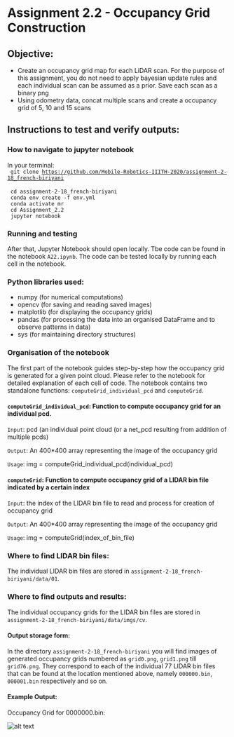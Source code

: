 # Assignment 2.2 - Occupancy Grid Construction

## Objective:

- Create an occupancy grid map for each LiDAR scan. For the purpose of this assignment, you do not need to apply bayesian update rules and each individual scan can be assumed as a prior. Save each scan as a binary png
- Using odometry data, concat multiple scans and create a occupancy grid of 5, 10 and 15 scans

## Instructions to test and verify outputs:

### How to navigate to jupyter notebook

In your terminal:\
<code>
    git clone https://github.com/Mobile-Robotics-IIITH-2020/assignment-2-18_french-biriyani
</code>
\
<code>
    cd assignment-2-18_french-biriyani
</code>
\
<code>
    conda env create -f env.yml
</code>
\
<code>
    conda activate mr
</code>
\
<code>
    cd Assignment_2.2
</code>
\
<code>
    jupyter notebook
 </code>
 
### Running and testing 

After that, Jupyter Notebook should open locally. Tbe code can be found in the notebook `A22.ipynb`. The code can be tested locally by running each cell in the notebook.

### Python libraries used:

- numpy (for numerical computations)
- opencv (for saving and reading saved images)
- matplotlib (for displaying the occupancy grids)
- pandas (for processing the data into an organised DataFrame and to observe patterns in data)
- sys (for maintaining directory structures)

### Organisation of the notebook

The first part of the notebook guides step-by-step how the occupancy grid is generated for a given point cloud. Please refer to the notebook for detailed explanation of each cell of code. 
The notebook contains two standalone functions: `computeGrid_individual_pcd` and `computeGrid`.

#### `computeGrid_individual_pcd`: Function to compute occupancy grid for an individual pcd. 
`Input`: pcd (an individual point cloud (or a net_pcd resulting from addition of multiple pcds)

`Output`: An 400*400 array representing the image of the occupancy grid

`Usage`: img = computeGrid_individual_pcd(individual_pcd)

#### `computeGrid`: Function to compute occupancy grid of a LIDAR bin file indicated by a certain index
`Input`: the index of the LIDAR bin file to read and process for creation of occupancy grid

`Output`: An 400*400 array representing the image of the occupancy grid

`Usage`: img = computeGrid(index_of_bin_file)

### Where to find LIDAR bin files:

The individual LIDAR bin files are stored in `assignment-2-18_french-biriyani/data/01`. 

### Where to find outputs and results:

The individual occupancy grids for the LIDAR bin files are stored in `assignment-2-18_french-biriyani/data/imgs/cv`. 

#### Output storage form:

In the directory `assignment-2-18_french-biriyani` you will find images of generated occupancy grids numbered as `grid0.png`, `grid1.png` till `grid76.png`. 
They correspond to each of the individual 77 LIDAR bin files that can be found at the location mentioned above, namely `000000.bin`, `000001.bin` respectively and so on. 

#### Example Output:

Occupancy Grid for 0000000.bin:

![alt text](https://github.com/Mobile-Robotics-IIITH-2020/assignment-2-18_french-biriyani/blob/master/Assignment_2.2/grid.png "Title")
